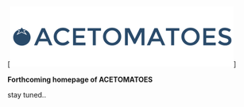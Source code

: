 [![Alt text](img/alogo.png?raw=true "Logo")]

**Forthcoming homepage of ACETOMATOES** 

stay tuned..
